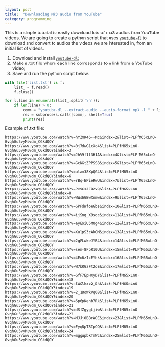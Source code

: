 ```yaml
---
layout: post
title:  "Downloading MP3 audio from YouTube"
category: programming
---
```


This is a simple tutorial to easily download lots of mp3 audios from YouTube videos. We are going to create a python script that uses [`youtube-dl`](https://rg3.github.io/youtube-dl/) to download and convert to audios the videos we are interested in, from an initial list of videos.

1. Download and install [`youtube-dl`](https://rg3.github.io/youtube-dl/);
2. Make a .txt file where each line corresponds to a link from a YouTube video;
3. Save and run the python script below.

```python
with file('list.txt') as f:
    list_ = f.read()
    f.close()

for l,line in enumerate(list_.split('\n')):
    if len(line) > 0:
        comm = "youtube-dl --extract-audio --audio-format mp3 -l " + line
        res = subprocess.call([comm], shell=True)
        print(res)

```

Example of .txt file:

```
https://www.youtube.com/watch?v=hYZmK46--Mc&index=2&list=PLFfM65xLnO-GvqhGu5vyM1vdm_CGkdQOY
https://www.youtube.com/watch?v=0j7dwG1cXc4&list=PLFfM65xLnO-GvqhGu5vyM1vdm_CGkdQOY&index=3
https://www.youtube.com/watch?v=JhV9f1l3H1A&index=4&list=PLFfM65xLnO-GvqhGu5vyM1vdm_CGkdQOY
https://www.youtube.com/watch?v=GcNGtZPPSS8&index=5&list=PLFfM65xLnO-GvqhGu5vyM1vdm_CGkdQOY
https://www.youtube.com/watch?v=ulam38XpQG4&list=PLFfM65xLnO-GvqhGu5vyM1vdm_CGkdQOY&index=6
https://www.youtube.com/watch?v=rBq-EPieRwU&index=7&list=PLFfM65xLnO-GvqhGu5vyM1vdm_CGkdQOY
https://www.youtube.com/watch?v=Pv9Cs3FB2vQ&list=PLFfM65xLnO-GvqhGu5vyM1vdm_CGkdQOY&index=8
https://www.youtube.com/watch?v=WWs6GBwXnmw&index=9&list=PLFfM65xLnO-GvqhGu5vyM1vdm_CGkdQOY
https://www.youtube.com/watch?v=GPPdWfoeGbs&index=10&list=PLFfM65xLnO-GvqhGu5vyM1vdm_CGkdQOY
https://www.youtube.com/watch?v=ijSng_X9soc&index=11&list=PLFfM65xLnO-GvqhGu5vyM1vdm_CGkdQOY
https://www.youtube.com/watch?v=ayEoiU5MOg4&index=12&list=PLFfM65xLnO-GvqhGu5vyM1vdm_CGkdQOY
https://www.youtube.com/watch?v=XulpS3cAkOM&index=13&list=PLFfM65xLnO-GvqhGu5vyM1vdm_CGkdQOY
https://www.youtube.com/watch?v=2gFLwkeJYB4&index=14&list=PLFfM65xLnO-GvqhGu5vyM1vdm_CGkdQOY
https://www.youtube.com/watch?v=sem-8FpR10U&index=15&list=PLFfM65xLnO-GvqhGu5vyM1vdm_CGkdQOY
https://www.youtube.com/watch?v=4Eo6zIcEYhk&index=16&list=PLFfM65xLnO-GvqhGu5vyM1vdm_CGkdQOY
https://www.youtube.com/watch?v=W7bRGzFt2oE&index=17&list=PLFfM65xLnO-GvqhGu5vyM1vdm_CGkdQOY
https://www.youtube.com/watch?v=GfF7EpHXyDY&list=PLFfM65xLnO-GvqhGu5vyM1vdm_CGkdQOY&index=18
https://www.youtube.com/watch?v=5WSlkzz2_Bk&list=PLFfM65xLnO-GvqhGu5vyM1vdm_CGkdQOY&index=19
https://www.youtube.com/watch?v=2_18oWkVq08&list=PLFfM65xLnO-GvqhGu5vyM1vdm_CGkdQOY&index=20
https://www.youtube.com/watch?v=6p6pKehb7Rk&list=PLFfM65xLnO-GvqhGu5vyM1vdm_CGkdQOY&index=21
https://www.youtube.com/watch?v=dSfZgygLjiw&list=PLFfM65xLnO-GvqhGu5vyM1vdm_CGkdQOY&index=22
https://www.youtube.com/watch?v=MJJj0BBrWOE&index=23&list=PLFfM65xLnO-GvqhGu5vyM1vdm_CGkdQOY
https://www.youtube.com/watch?v=Fyq8pT8IpCQ&list=PLFfM65xLnO-GvqhGu5vyM1vdm_CGkdQOY&index=24
https://www.youtube.com/watch?v=mggupbkTmWc&index=25&list=PLFfM65xLnO-GvqhGu5vyM1vdm_CGkdQOY
```
